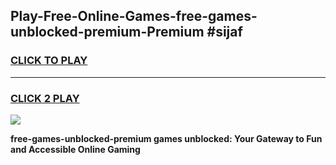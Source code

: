 
## Play-Free-Online-Games-free-games-unblocked-premium-Premium #sijaf
<h3>
<a href="https://premium.freeplayer.one?title=free-games-unblocked-premium&ref=8M">CLICK TO PLAY</a></h3>
<hr>

<h3>
<a href="https://premium.freeplayer.one?title=free-games-unblocked-premium&ref=8M">CLICK 2 PLAY</a>
  
</h3>

<a href="https://premium.freeplayer.one?title=free-games-unblocked-premium&ref=8M"><img src="https://clearcache.store/games.png"></a>


**free-games-unblocked-premium games unblocked: Your Gateway to Fun and Accessible Online Gaming**
